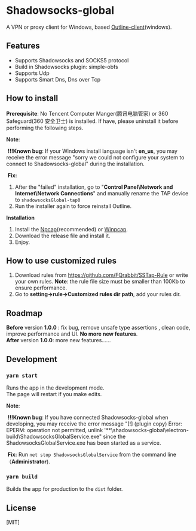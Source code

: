 # Shadowsocks-global

A VPN or proxy client for Windows, based [Outline-client](https://github.com/Jigsaw-Code/outline-client)(windows).

## Features

- Supports Shadowsocks and SOCKS5 protocol
- Build in Shadowsocks plugin: simple-obfs
- Supports Udp
- Supports Smart Dns, Dns over Tcp

## How to install

**Prerequisite**: No Tencent Computer Manger(腾讯电脑管家) or 360 Safeguard(360 安全卫士) is installed. If have, please uninstall it before performing the following steps.

**Note**:

​	**!!!Known bug**: If your Windows install language isn't **en_us**, you may receive the error message "sorry we could not configure your system to connect to Shadowsocks-global" during the installation.

​	**Fix:**

1. After the "failed" installation, go to "**Control Panel\Network and Internet\Network Connections**" and manually rename the TAP device to `shadowsocksGlobal-tap0`
2. Run the installer again to force reinstall Outline.

**Installation**           

1. Install the [Npcap](https://nmap.org/npcap/)(recommended) or  [Winpcap](https://www.winpcap.org/). 
2. Download the release file and install it. 
3. Enjoy.
## How to use customized rules

1. Download rules from https://github.com/FQrabbit/SSTap-Rule or write your own rules. **Note**: the rule file size must be smaller than 100Kb to ensure performance.
2. Go to **setting->rule->Customized rules dir path**, add your rules dir.


## Roadmap
**Before** version **1.0.0** : fix bug, remove unsafe type assertions , clean code, improve performance and UI. **No more new features**.<br />**After** version **1.0.0**:  more new features......

## Development

### `yarn start`

Runs the app in the development mode.<br />The page will restart if you make edits.<br />

**Note**:

​	**!!!Known bug**: If you have connected Shadowsocks-global  when developing, you may receive the error message "[!] (plugin copy) Error: EPERM: operation not permitted, unlink '**\shadowsocks-global\electron-build\ShadowsocksGlobalService.exe" since the ShadowsocksGlobalService.exe has been started as a service.

​	**Fix:** Run `net stop ShadowsocksGlobalService`  from the command line（**Administrator**).


### `yarn build`

Builds the app for production to the `dist` folder.<br />

## License

[MIT]